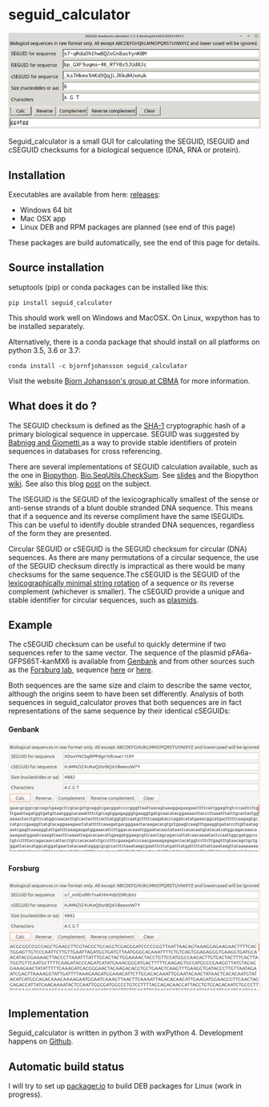 # seguid_calculator

![seguid_calculator_small.png](seguid_calculator_small.png "seguid_calculator")

Seguid_calculator is a small GUI for calculating the SEGUID, lSEGUID and cSEGUID checksums for a
biological sequence (DNA, RNA or protein).

## Installation

Executables are available from here: [releases](https://github.com/BjornFJohansson/seguid_calculator/releases):

* Windows 64 bit
* Mac OSX app
* Linux DEB and RPM packages are planned (see end of this page)

These packages are build automatically, see the end of this page  for details.

## Source installation

setuptools (pip) or conda packages can be installed like this:

    pip install seguid_calculator

This should work well on Windows and MacOSX. On Linux, wxpython has to be installed separately.

Alternatively, there is a conda package that should install on all platforms on python 3.5, 3.6 or 3.7:

    conda install -c bjornfjohansson seguid_calculator

Visit the website [Bjorn Johansson's group at CBMA](https://metabolicengineeringgroupcbma.github.io/) for more information.

## What does it do ?

The SEGUID checksum is defined as the [SHA-1](http://en.wikipedia.org/wiki/SHA-1) cryptographic hash of a
primary biological sequence in uppercase. SEGUID was suggested by [Babnigg and Giometti ](http://www.ncbi.nlm.nih.gov/pubmed/16858731)
as a way to provide stable identifiers of protein sequences in databases for cross referencing.

There are several implementations of SEGUID calculation available, such as the one in [Biopython](http://biopython.org/wiki/Main_Page).
[Bio.SeqUtils.CheckSum](http://biopython.org/DIST/docs/api/Bio.SeqUtils.CheckSum-module.html).
See [slides](http://precedings.nature.com/documents/278/version/1) and the Biopython
[wiki](http://www.biopython.org/wiki/SeqIO#Using_the_SEGUID_checksum).
See also this blog [post](http://wiki.christophchamp.com/index.php/SEGUID) on the subject.

The lSEGUID is the SEGUID of the lexicographically smallest of the sense or anti-sense strands of a blunt double stranded DNA sequence. This means
that if a sequence and its reverse compliment have the same lSEGUIDs. This can be useful to identify double stranded DNA sequences,
regardless of the form they are presented.

Circular SEGUID or cSEGUID is the SEGUID checksum for circular (DNA) sequences. As there are many permutations
of a circular sequence, the use of the SEGUID checksum directly is impractical as there would be many checksums for the
same sequence.The cSEGUID is the SEGUID of the [lexicographically minimal string rotation](http://en.wikipedia.org/wiki/Lexicographically_minimal_string_rotation)
of a sequence or its reverse complement (whichever is smaller).
The cSEGUID provide a unique and stable identifier for circular sequences, such as [plasmids](http://en.wikipedia.org/wiki/Plasmid).

## Example

The cSEGUID checksum can be useful to quickly determine if two sequences refer to the same vector.
The sequence of the plasmid pFA6a-GFPS65T-kanMX6 is available from [Genbank](http://www.ncbi.nlm.nih.gov/nuccore/AJ002682)
and from other sources such as the [Forsburg lab](http://www-bcf.usc.edu/~forsburg/), sequence [here](http://www-bcf.usc.edu/~forsburg/GFPS65T.html) or [here](https://gist.github.com/BjornFJohansson/d394362134338d5f1ff0).

Both sequences are the same size and claim to describe the same vector, although the origins seem to have been set differently.
Analysis of both sequences in seguid_calculator proves that both sequences are in fact representations of the same sequence
by their identical cSEGUIDs:

#### Genbank

![alt text](https://raw.githubusercontent.com/BjornFJohansson/seguid_calculator/master/genbank.png "seguid_calculator")

#### Forsburg

![alt text](https://raw.githubusercontent.com/BjornFJohansson/seguid_calculator/master/forsburg.png "seguid_calculator")

## Implementation

Seguid_calculator is written in python 3 with wxPython 4.
Development happens on [Github](https://github.com/BjornFJohansson/seguid_calculator).

## Automatic build status


I will try to set up [packager.io](https://packager.io/gh/BjornFJohansson/seguid_calculator)
to build DEB packages for Linux (work in progress).
